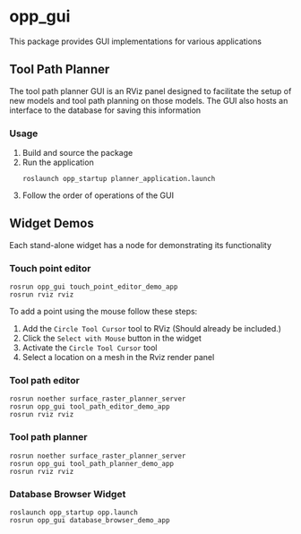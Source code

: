 # opp_gui

This package provides GUI implementations for various applications

## Tool Path Planner

The tool path planner GUI is an RViz panel designed to facilitate the setup of new models and tool path
planning on those models. The GUI also hosts an interface to the database for saving this information

### Usage

1. Build and source the package
1. Run the application
    ```
    roslaunch opp_startup planner_application.launch
    ```
1. Follow the order of operations of the GUI

## Widget Demos

Each stand-alone widget has a node for demonstrating its functionality

### Touch point editor
```
rosrun opp_gui touch_point_editor_demo_app
rosrun rviz rviz
```

To add a point using the mouse follow these steps:

  1. Add the `Circle Tool Cursor` tool to RViz (Should already be included.)
  2. Click the `Select with Mouse` button in the widget
  3. Activate the `Circle Tool Cursor` tool
  4. Select a location on a mesh in the Rviz render panel

### Tool path editor

```
rosrun noether surface_raster_planner_server
rosrun opp_gui tool_path_editor_demo_app
rosrun rviz rviz
```

### Tool path planner
```
rosrun noether surface_raster_planner_server
rosrun opp_gui tool_path_planner_demo_app
rosrun rviz rviz
```

### Database Browser Widget
```
roslaunch opp_startup opp.launch
rosrun opp_gui database_browser_demo_app
```
